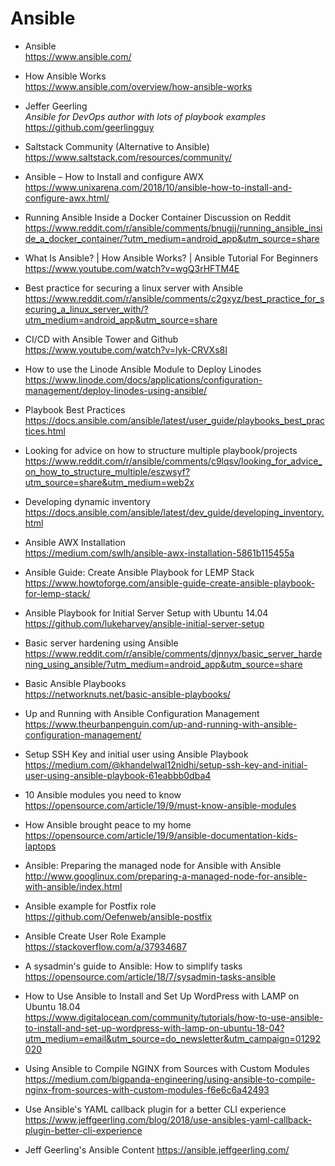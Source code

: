 # Ansible

* Ansible  
  https://www.ansible.com/

* How Ansible Works  
  https://www.ansible.com/overview/how-ansible-works

* Jeffer Geerling  
  *Ansible for DevOps author with lots of playbook examples*  
  https://github.com/geerlingguy

* Saltstack Community (Alternative to Ansible)  
  https://www.saltstack.com/resources/community/

* Ansible – How to Install and configure AWX  
  https://www.unixarena.com/2018/10/ansible-how-to-install-and-configure-awx.html/

* Running Ansible Inside a Docker Container Discussion on Reddit  
  https://www.reddit.com/r/ansible/comments/bnugjj/running_ansible_inside_a_docker_container/?utm_medium=android_app&utm_source=share

* What Is Ansible? | How Ansible Works? | Ansible Tutorial For Beginners  
  https://www.youtube.com/watch?v=wgQ3rHFTM4E

* Best practice for securing a linux server with Ansible  
  https://www.reddit.com/r/ansible/comments/c2gxyz/best_practice_for_securing_a_linux_server_with/?utm_medium=android_app&utm_source=share

* CI/CD with Ansible Tower and Github  
  https://www.youtube.com/watch?v=lyk-CRVXs8I

* How to use the Linode Ansible Module to Deploy Linodes  
  https://www.linode.com/docs/applications/configuration-management/deploy-linodes-using-ansible/

* Playbook Best Practices  
  https://docs.ansible.com/ansible/latest/user_guide/playbooks_best_practices.html

* Looking for advice on how to structure multiple playbook/projects  
  https://www.reddit.com/r/ansible/comments/c9lqsv/looking_for_advice_on_how_to_structure_multiple/eszwsyf?utm_source=share&utm_medium=web2x

* Developing dynamic inventory  
  https://docs.ansible.com/ansible/latest/dev_guide/developing_inventory.html

* Ansible AWX Installation  
  https://medium.com/swlh/ansible-awx-installation-5861b115455a

* Ansible Guide: Create Ansible Playbook for LEMP Stack  
  https://www.howtoforge.com/ansible-guide-create-ansible-playbook-for-lemp-stack/

* Ansible Playbook for Initial Server Setup with Ubuntu 14.04  
  https://github.com/lukeharvey/ansible-initial-server-setup

* Basic server hardening using Ansible  
  https://www.reddit.com/r/ansible/comments/djnnyx/basic_server_hardening_using_ansible/?utm_medium=android_app&utm_source=share

* Basic Ansible Playbooks  
  https://networknuts.net/basic-ansible-playbooks/

* Up and Running with Ansible Configuration Management  
  https://www.theurbanpenguin.com/up-and-running-with-ansible-configuration-management/

* Setup SSH Key and initial user using Ansible Playbook  
  https://medium.com/@khandelwal12nidhi/setup-ssh-key-and-initial-user-using-ansible-playbook-61eabbb0dba4

* 10 Ansible modules you need to know  
  https://opensource.com/article/19/9/must-know-ansible-modules

* How Ansible brought peace to my home  
  https://opensource.com/article/19/9/ansible-documentation-kids-laptops

* Ansible: Preparing the managed node for Ansible with Ansible  
  http://www.googlinux.com/preparing-a-managed-node-for-ansible-with-ansible/index.html

* Ansible example for Postfix role  
  https://github.com/Oefenweb/ansible-postfix

* Ansible Create User Role Example  
  https://stackoverflow.com/a/37934687

* A sysadmin's guide to Ansible: How to simplify tasks  
  https://opensource.com/article/18/7/sysadmin-tasks-ansible

* How to Use Ansible to Install and Set Up WordPress with LAMP on Ubuntu 18.04  
  https://www.digitalocean.com/community/tutorials/how-to-use-ansible-to-install-and-set-up-wordpress-with-lamp-on-ubuntu-18-04?utm_medium=email&utm_source=do_newsletter&utm_campaign=01292020

* Using Ansible to Compile NGINX from Sources with Custom Modules  
  https://medium.com/bigpanda-engineering/using-ansible-to-compile-nginx-from-sources-with-custom-modules-f6e6c6a42493

* Use Ansible's YAML callback plugin for a better CLI experience
  https://www.jeffgeerling.com/blog/2018/use-ansibles-yaml-callback-plugin-better-cli-experience

* Jeff Geerling's Ansible Content
  https://ansible.jeffgeerling.com/
